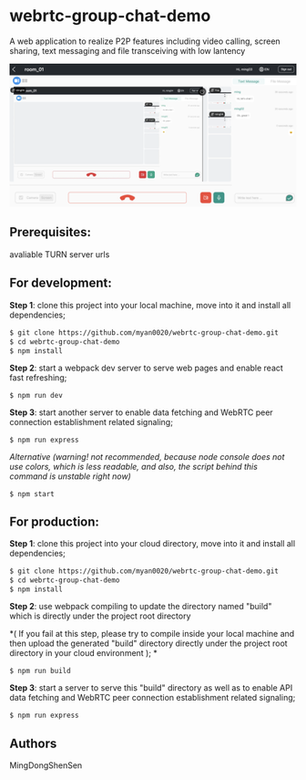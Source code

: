 # webrtc-group-chat-demo

A web application to realize P2P features including video calling, screen sharing, text messaging and file transceiving with low lantency

![alt text](https://github.com/myan0020/webrtc-group-chat-demo/blob/master/screenshots/screenshot_chat_text.png?raw=true)

## Prerequisites:

avaliable TURN server urls

## For development:

**Step 1**: clone this project into your local machine, move into it and install all dependencies;
```
$ git clone https://github.com/myan0020/webrtc-group-chat-demo.git
$ cd webrtc-group-chat-demo
$ npm install
```

**Step 2**: start a webpack dev server to serve web pages and enable react fast refreshing;
```
$ npm run dev
```
**Step 3**: start another server to enable data fetching and WebRTC peer connection establishment related signaling;
```
$ npm run express
```

*Alternative (warning! not recommended, because node console does not use colors, which is less readable, and also, the script behind this command is unstable right now)*
```
$ npm start
```

## For production:

**Step 1**: clone this project into your cloud directory, move into it and install all dependencies;
```
$ git clone https://github.com/myan0020/webrtc-group-chat-demo.git
$ cd webrtc-group-chat-demo
$ npm install
```
**Step 2**: use webpack compiling to update the directory named "build" which is directly under the project root directory

*( If you fail at this step, please try to compile inside your local machine and then upload the generated "build" directory directly under the project root directory in your cloud environment ); *

```
$ npm run build
```
**Step 3**: start a server to serve this "build" directory as well as to enable API data fetching and WebRTC peer connection establishment related signaling;
```
$ npm run express
```

## Authors
MingDongShenSen